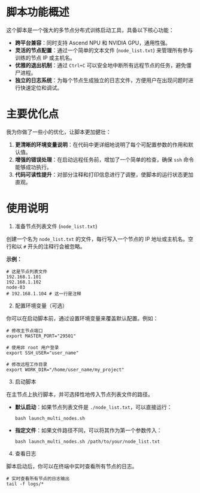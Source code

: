 # 脚本功能概述

这个脚本是一个强大的多节点分布式训练启动工具，具备以下核心功能：

- **跨平台兼容**：同时支持 Ascend NPU 和 NVIDIA GPU，通用性强。
- **灵活的节点配置**：通过一个简单的文本文件 (`node_list.txt`) 来管理所有参与训练的节点 IP 或主机名。
- **优雅的退出机制**：通过 `Ctrl+C` 可以安全地中断所有远程节点的任务，避免僵尸进程。
- **独立的日志系统**：为每个节点生成独立的日志文件，方便用户在出现问题时进行快速定位和调试。

# 主要优化点

我为你做了一些小的优化，让脚本更加健壮：

1. **更清晰的环境变量说明**：在代码中更详细地说明了每个可配置参数的作用和默认值。
2. **增强的错误处理**：在启动远程任务前，增加了一个简单的检查，确保 `ssh` 命令能够成功执行。
3. **代码可读性提升**：对部分注释和打印信息进行了调整，使脚本的运行状态更加直观。

# 使用说明

 1. 准备节点列表文件 (`node_list.txt`)

创建一个名为 `node_list.txt` 的文件，每行写入一个节点的 IP 地址或主机名。空行和以 `#` 开头的注释行会被忽略。

**示例：**

```
# 这是节点列表文件
192.168.1.101
192.168.1.102
node-03
# 192.168.1.104 # 这一行是注释
```

 2. 配置环境变量（可选）

你可以在启动脚本前，通过设置环境变量来覆盖默认配置。例如：

```
# 修改主节点端口
export MASTER_PORT="29501"

# 使用非 root 用户登录
export SSH_USER="user_name"

# 修改远程工作目录
export WORK_DIR="/home/user_name/my_project"
```

 3. 启动脚本

在主节点上执行脚本，并可选择性地传入节点列表文件的路径。

- **默认启动**：如果节点列表文件是 `./node_list.txt`，可以直接运行：

  ```
  bash launch_multi_nodes.sh
  ```

- **指定文件**：如果文件路径不同，可以将其作为第一个参数传入：

  ```
  bash launch_multi_nodes.sh /path/to/your/node_list.txt
  ```

 4. 查看日志

脚本启动后，你可以在终端中实时查看所有节点的日志。

```
# 实时查看所有节点的日志输出
tail -f logs/*
```
